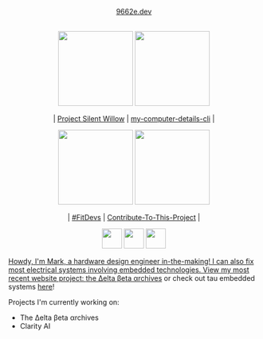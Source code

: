 <p align="center">
  <a align="center" href="https://9662e.dev">9662e.dev</a><br/><br/>  
</p>

<p align="center">
  <a href="https://github.com/stars/win21H2/lists/project-silent-willow"><img src="https://github.com/win21H2/win21H2/assets/92825997/89d1fb3e-6d2d-4fe8-ad59-f6b45a2971ec" width="150"></a>
  <a href="https://github.com/win21H2/my-computer-details-cli"><img src="https://user-images.githubusercontent.com/92825997/227761229-162307ff-8130-4981-9e2f-09eb19f069fd.png" width="150"></a>
</p>

<p align="center">
  | <a href="https://github.com/stars/win21H2/lists/project-silent-willow">Project Silent Willow</a> |
  <a href="https://github.com/win21H2/my-computer-details-cli">my-computer-details-cli</a> |
</p>

<p align="center">
  <a href="https://github.com/FitDevs-withKat"><img src="https://user-images.githubusercontent.com/92825997/195959293-a02e7dca-014f-4de7-9bd7-32200005276c.png" width="150"></a>
  <a href="https://github.com/Syknapse/Contribute-To-This-Project"><img src="https://user-images.githubusercontent.com/92825997/227754096-bcb46935-fe6f-475b-93d9-0a7f6eae2cae.png" width="150"></a>
</p>

<p align="center">
  | <a href="https://github.com/FitDevs-withKat">#FitDevs</a> |  <a href="https://github.com/Syknapse/Contribute-To-This-Project">Contribute-To-This-Project</a> |
</p>

<p align="center">
  <a href="https://stackoverflow.com/users/19235706/324hz"><img src="https://user-images.githubusercontent.com/92825997/227754440-635b614d-5d0c-49f4-9262-06cf97353150.png" width=40/></a>
  <a href="https://www.youtube.com/channel/UCIxhTC2VeyZOCZZvmP-zLDg"><img src="https://user-images.githubusercontent.com/92825997/227754435-66c890b7-e6a1-4a5c-9b6d-c48d9eb542a2.png" width=40/></a>
  <a href="https://www.reddit.com/user/324Hz"/><img src="https://github.com/gauravghongde/social-icons/blob/master/PNG/Color/Reddit.png?raw=true" width=40</a>
</p>

Howdy, I'm Mark, a hardware design engineer in-the-making! I can also fix most electrical systems involving embedded technologies. View my most recent website project: <a href="https://9662e.dev/deltabetaarchives">the Δelta βeta αrchives</a> or check out tau embedded systems <a href="https://9662e.dev/tauembeddedsystems">here</a>!

Projects I'm currently working on:
 - The Δelta βeta αrchives
 - Clarity AI

